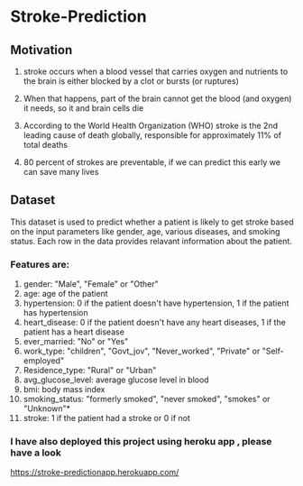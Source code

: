 # Stroke-Prediction

## Motivation

1.  stroke occurs when a blood vessel that carries oxygen and nutrients to the brain is either blocked by a clot or bursts (or ruptures)

2. When that happens, part of the brain cannot get the blood (and oxygen) it needs, so it and brain cells die

3. According to the World Health Organization (WHO) stroke is the 2nd leading cause of death globally, responsible for approximately 11% of total deaths

4. 80 percent of strokes are preventable, if we can predict this early we can save many lives

## Dataset 

This dataset is used to predict whether a patient is likely to get stroke based on the input parameters like gender, age, various diseases, and smoking status. Each row in the data provides relavant information about the patient.

### Features are:

1. gender: "Male", "Female" or "Other"
2. age: age of the patient
3. hypertension: 0 if the patient doesn't have hypertension, 1 if the patient has hypertension
4. heart_disease: 0 if the patient doesn't have any heart diseases, 1 if the patient has a heart disease
5. ever_married: "No" or "Yes"
6. work_type: "children", "Govt_jov", "Never_worked", "Private" or "Self-employed"
7. Residence_type: "Rural" or "Urban"
8. avg_glucose_level: average glucose level in blood
9. bmi: body mass index
10. smoking_status: "formerly smoked", "never smoked", "smokes" or "Unknown"*
11. stroke: 1 if the patient had a stroke or 0 if not


### I have also deployed this project using heroku app , please have a look 

 https://stroke-predictionapp.herokuapp.com/                  
